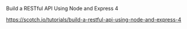 


Build a RESTful API Using Node and Express 4

https://scotch.io/tutorials/build-a-restful-api-using-node-and-express-4

